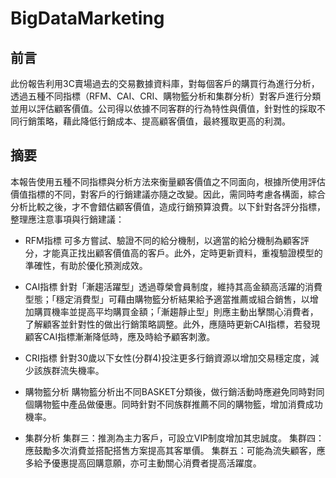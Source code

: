 # BigDataMarketing
## 前言
此份報告利用3C賣場過去的交易數據資料庫，對每個客戶的購買行為進行分析，透過五種不同指標（RFM、CAI、CRI、購物籃分析和集群分析）對客戶進行分類並用以評估顧客價值。公司得以依據不同客群的行為特性與價值，針對性的採取不同行銷策略，藉此降低行銷成本、提高顧客價值，最終獲取更高的利潤。

## 摘要
本報告使用五種不同指標與分析方法來衡量顧客價值之不同面向，根據所使用評估價值指標的不同，對客戶的行銷建議亦隨之改變。因此，需同時考慮各構面，綜合分析比較之後，才不會錯估顧客價值，造成行銷預算浪費。以下針對各評分指標，整理應注意事項與行銷建議：

* RFM指標
可多方嘗試、驗證不同的給分機制，以適當的給分機制為顧客評分，才能真正找出顧客價值高的客戶。此外，定時更新資料，重複驗證模型的準確性，有助於優化預測成效。

* CAI指標
針對「漸趨活躍型」透過尊榮會員制度，維持其高金額高活躍的消費型態；「穩定消費型」可藉由購物籃分析結果給予適當推薦或組合銷售，以增加購買機率並提高平均購買金額；「漸趨靜止型」則應主動出擊關心消費者，了解顧客並針對性的做出行銷策略調整。此外，應隨時更新CAI指標，若發現顧客CAI指標漸漸降低時，應及時給予顧客刺激。
 
* CRI指標
針對30歲以下女性(分群4)投注更多行銷資源以增加交易穩定度，減少該族群流失機率。

* 購物籃分析
購物籃分析出不同BASKET分類後，做行銷活動時應避免同時對同個購物籃中產品做優惠。同時針對不同族群推薦不同的購物籃，增加消費成功機率。

* 集群分析
集群三：推測為主力客戶，可設立VIP制度增加其忠誠度。
集群四：應鼓勵多次消費並搭配搭售方案提高其客單價。
集群五：可能為流失顧客，應多給予優惠提高回購意願，亦可主動關心消費者提高活躍度。

